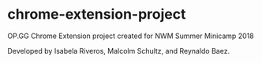# chrome-extension-project
OP.GG Chrome Extension project created for NWM Summer Minicamp 2018

Developed by Isabela Riveros, Malcolm Schultz, and Reynaldo Baez.